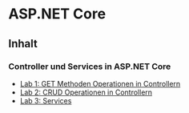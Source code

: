 # ASP.NET Core

## Inhalt

### Controller und Services in ASP.NET Core

- [Lab 1: GET Methoden Operationen in Controllern](./01_Controller/Lab1/README.md)
- [Lab 2: CRUD Operationen in Controllern](./01_Controller/Lab2/README.md)
- [Lab 3: Services](./01_Controller/Lab3/README.md)

